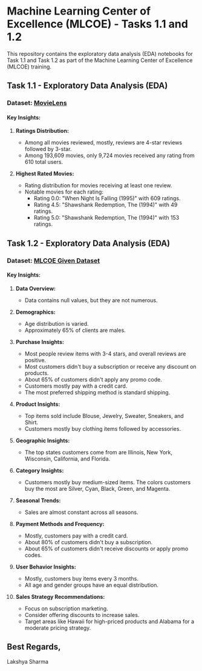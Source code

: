 # Machine Learning Center of Excellence (MLCOE) - Tasks 1.1 and 1.2

This repository contains the exploratory data analysis (EDA) notebooks for Task 1.1 and Task 1.2 as part of the Machine Learning Center of Excellence (MLCOE) training.

## Task 1.1 - Exploratory Data Analysis (EDA)

### Dataset: [MovieLens](https://grouplens.org/datasets/movielens/)

#### Key Insights:

1. **Ratings Distribution:**
   - Among all movies reviewed, mostly, reviews are 4-star reviews followed by 3-star.
   - Among 193,609 movies, only 9,724 movies received any rating from 610 total users.

2. **Highest Rated Movies:**
   - Rating distribution for movies receiving at least one review.
   - Notable movies for each rating:
      - Rating 0.0: "When Night Is Falling (1995)" with 609 ratings.
      - Rating 4.5: "Shawshank Redemption, The (1994)" with 49 ratings.
      - Rating 5.0: "Shawshank Redemption, The (1994)" with 153 ratings.

## Task 1.2 - Exploratory Data Analysis (EDA)

### Dataset: [MLCOE Given Dataset](https://docs.google.com/spreadsheets/d/1jpOdtGqOci9WPK7pwVN0MMmw1UOjH7ZN3zNcaBfTKug/edit#gid=135879892)

#### Key Insights:

1. **Data Overview:**
   - Data contains null values, but they are not numerous.

2. **Demographics:**
   - Age distribution is varied.
   - Approximately 65% of clients are males.

3. **Purchase Insights:**
   - Most people review items with 3-4 stars, and overall reviews are positive.
   - Most customers didn't buy a subscription or receive any discount on products.
   - About 65% of customers didn't apply any promo code.
   - Customers mostly pay with a credit card.
   - The most preferred shipping method is standard shipping.

4. **Product Insights:**
   - Top items sold include Blouse, Jewelry, Sweater, Sneakers, and Shirt.
   - Customers mostly buy clothing items followed by accessories.

5. **Geographic Insights:**
   - The top states customers come from are Illinois, New York, Wisconsin, California, and Florida.

6. **Category Insights:**
   - Customers mostly buy medium-sized items.
   The colors customers buy the most are Silver, Cyan, Black, Green, and Magenta.

7. **Seasonal Trends:**
   - Sales are almost constant across all seasons.

8. **Payment Methods and Frequency:**
   - Mostly, customers pay with a credit card.
   - About 80% of customers didn't buy a subscription.
   - About 65% of customers didn't receive discounts or apply promo codes.

9. **User Behavior Insights:**
   - Mostly, customers buy items every 3 months.
   - All age and gender groups have an equal distribution.

10. **Sales Strategy Recommendations:**
    - Focus on subscription marketing.
    - Consider offering discounts to increase sales.
    - Target areas like Hawaii for high-priced products and Alabama for a moderate pricing strategy.

## Best Regards,

Lakshya Sharma
